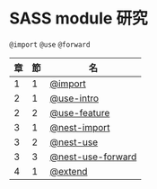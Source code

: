 # SASS module 研究
`@import` `@use` `@forward`

| 章  | 節  | 名                                                          |
| --- | --- | ----------------------------------------------------------- |
| 1   | 1   | [@import](src/sec_1-import/README.md)                       |
| 2   | 1   | [@use-intro](src/sec_2_1-use-intro/README.md)               |
| 2   | 2   | [@use-feature](src/sec_2_2-use-feature/README.md)           |
| 3   | 1   | [@nest-import](src/sec_3_1-nest-import/README.md)           |
| 3   | 2   | [@nest-use](src/sec_3_2-nest-use/README.md)                 |
| 3   | 3   | [@nest-use-forward](src/sec_3_3-nest-use-forward/README.md) |
| 4   | 1   | [@extend](src/sec_4-extend/README.md)                       |



